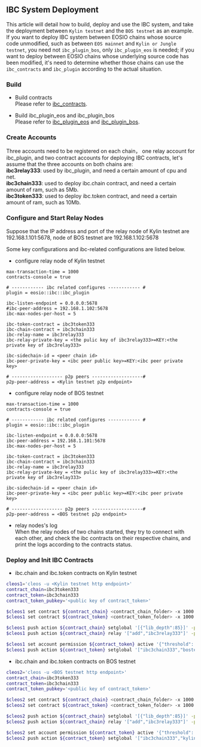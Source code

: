 
IBC System Deployment
-----

This article will detail how to build, deploy and use the IBC system, and take the deployment between `Kylin testnet`
and the `BOS testnet` as an example. If you want to deploy IBC system between EOSIO chains whose source code unmodified, 
such as between `EOS mainnet` and `Kylin or Jungle testnet`, you need not `ibc_plugin_bos`, 
only `ibc_plugin_eos` is needed; if you want to deploy between EOSIO chains whose underlying source code has been modified,
it's need to determine whether those chains can use the `ibc_contracts` and `ibc_plugin` according to the actual situation.

### Build
- Build contracts  
  Please refer to [ibc_contracts](https://github.com/boscore/ibc_contracts).
  
- Build ibc_plugin_eos and ibc_plugin_bos  
  Please refer to [ibc_plugin_eos](https://github.com/boscore/ibc_plugin_eos) and [ibc_plugin_bos](https://github.com/boscore/ibc_plugin_bos).
  
### Create Accounts
Three accounts need to be registered on each chain， one relay account for ibc_plugin, and two contract accounts 
for deploying IBC contracts, let's assume that the three accounts on both chains are:   
**ibc3relay333**: used by ibc_plugin, and need a certain amount of cpu and net.   
**ibc3chain333**: used to deploy ibc.chain contract, and need a certain amount of ram, such as 5Mb.  
**ibc3token333**: used to deploy ibc.token contract, and need a certain amount of ram, such as 10Mb.  
  
### Configure and Start Relay Nodes
Suppose that the IP address and port of the relay node of Kylin testnet are 192.168.1.101:5678, node of BOS testnet are
192.168.1.102:5678

Some key configurations and ibc-related configurations are listed below. 

- configure relay node of Kylin testnet  
``` 
max-transaction-time = 1000
contracts-console = true

# ------------ ibc related configures ------------ #
plugin = eosio::ibc::ibc_plugin

ibc-listen-endpoint = 0.0.0.0:5678
#ibc-peer-address = 192.168.1.102:5678 
ibc-max-nodes-per-host = 5

ibc-token-contract = ibc3token333
ibc-chain-contract = ibc3chain333
ibc-relay-name = ibc3relay333
ibc-relay-private-key = <the pulic key of ibc3relay333>=KEY:<the private key of ibc3relay333>

ibc-sidechain-id = <peer chain id>
ibc-peer-private-key = <ibc peer public key>=KEY:<ibc peer private key>

# ------------------- p2p peers -------------------#
p2p-peer-address = <Kylin testnet p2p endpoint>
```

- configure relay node of BOS testnet  
``` 
max-transaction-time = 1000
contracts-console = true

# ------------ ibc related configures ------------ #
plugin = eosio::ibc::ibc_plugin

ibc-listen-endpoint = 0.0.0.0:5678
ibc-peer-address = 192.168.1.101:5678 
ibc-max-nodes-per-host = 5

ibc-token-contract = ibc3token333
ibc-chain-contract = ibc3chain333
ibc-relay-name = ibc3relay333
ibc-relay-private-key = <the pulic key of ibc3relay333>=KEY:<the private key of ibc3relay333>

ibc-sidechain-id = <peer chain id>
ibc-peer-private-key = <ibc peer public key>=KEY:<ibc peer private key>

# ------------------- p2p peers -------------------#
p2p-peer-address = <BOS testnet p2p endpoint>
```

- relay nodes's log  
When the relay nodes of two chains started, they try to connect with each other, 
and check the ibc contracts on their respective chains, and print the logs according to the contracts status.


### Deploy and Init IBC Contracts
- ibc.chain and ibc.token contracts on Kylin testnet  
```bash
cleos1='cleos -u <Kylin testnet http endpoint>'
contract_chain=ibc3token333
contract_token=ibc3chain333
contract_token_pubkey='<public key of contract_token>'

$cleos1 set contract ${contract_chain} <contract_chain_folder> -x 1000 -p ${contract_chain}
$cleos1 set contract ${contract_token} <contract_token_folder> -x 1000 -p ${contract_token}

$cleos1 push action ${contract_chain} setglobal '[{"lib_depth":85}]' -p ${contract_chain}
$cleos1 push action ${contract_chain} relay '["add","ibc3relay333"]' -p ${contract_chain}

$cleos1 set account permission ${contract_token} active '{"threshold": 1, "keys":[{"key":"'${contract_token_pubkey}'", "weight":1}], "accounts":[ {"permission":{"actor":"'${contract_token}'","permission":"eosio.code"},"weight":1}], "waits":[] }' owner -p $ {contract_token}
$cleos1 push action ${contract_token} setglobal '["ibc3chain333","bostest","ibc3token333",5000,1000,10,true]' -p ${contract_token}
```

- ibc.chain and ibc.token contracts on BOS testnet  
```bash
cleos2='cleos -u <BOS testnet http endpoint>'
contract_chain=ibc3token333
contract_token=ibc3chain333
contract_token_pubkey='<public key of contract_token>'

$cleos2 set contract ${contract_chain} <contract_chain_folder> -x 1000 -p ${contract_chain}
$cleos2 set contract ${contract_token} <contract_token_folder> -x 1000 -p ${contract_token}

$cleos2 push action ${contract_chain} setglobal '[{"lib_depth":85}]' -p ${contract_chain}
$cleos2 push action ${contract_chain} relay '["add","ibc3relay333"]' -p ${contract_chain}

$cleos2 set account permission ${contract_token} active '{"threshold": 1, "keys":[{"key":"'${contract_token_pubkey}'", "weight":1}], "accounts":[ {"permission":{"actor":"'${contract_token}'","permission":"eosio.code"},"weight":1}], "waits":[] }' owner -p $ {contract_token}
$cleos2 push action ${contract_token} setglobal '["ibc3chain333","kylin","ibc3token333",5000,1000,10,true]' -p ${contract_token}
```





